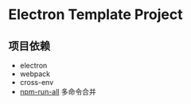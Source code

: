 # Electron Template Project

## 项目依赖

* electron
* webpack
* cross-env
* [npm-run-all](https://eminoda.github.io/2018/02/12/npm-run-all/) 多命令合并